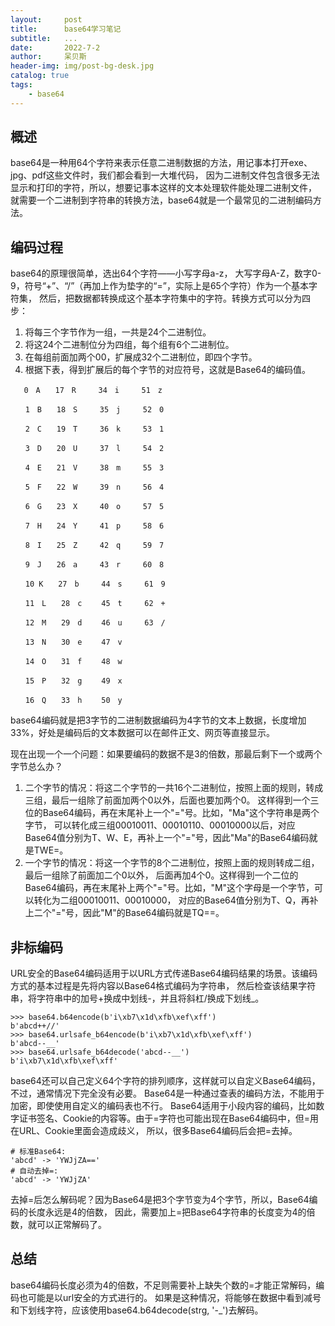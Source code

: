 ```yaml
---
layout:     post
title:      base64学习笔记
subtitle:   ...
date:       2022-7-2
author:     呆贝斯
header-img: img/post-bg-desk.jpg
catalog: true
tags:
    - base64
---
```

## 概述
base64是一种用64个字符来表示任意二进制数据的方法，用记事本打开exe、jpg、pdf这些文件时，我们都会看到一大堆代码，
因为二进制文件包含很多无法显示和打印的字符，所以，想要记事本这样的文本处理软件能处理二进制文件，
就需要一个二进制到字符串的转换方法，base64就是一个最常见的二进制编码方法。

## 编码过程
base64的原理很简单，选出64个字符——小写字母a-z，
大写字母A-Z，数字0-9，符号“+”、“/”（再加上作为垫字的“=”，实际上是65个字符）作为一个基本字符集，
然后，把数据都转换成这个基本字符集中的字符。转换方式可以分为四步：
1. 将每三个字节作为一组，一共是24个二进制位。
2. 将这24个二进制位分为四组，每个组有6个二进制位。
3. 在每组前面加两个00，扩展成32个二进制位，即四个字节。
4. 根据下表，得到扩展后的每个字节的对应符号，这就是Base64的编码值。

```
   0　A　　17　R　　　34　i　　　51　z

　　1　B　　18　S　　　35　j　　　52　0

　　2　C　　19　T　　　36　k　　　53　1

　　3　D　　20　U　　　37　l　　　54　2

　　4　E　　21　V　　　38　m　　　55　3

　　5　F　　22　W　　　39　n　　　56　4

　　6　G　　23　X　　　40　o　　　57　5

　　7　H　　24　Y　　　41　p　　　58　6

　　8　I　　25　Z　　　42　q　　　59　7

　　9　J　　26　a　　　43　r　　　60　8

　　10 K　　27　b　　　44　s　　　61　9

　　11　L　　28　c　　 45　t　　　62　+

　　12　M　　29　d　　 46　u　　　63　/

　　13　N　　30　e　　 47　v

　　14　O　　31　f　　 48　w　　　

　　15　P　　32　g　　 49　x

　　16　Q　　33　h　　 50　y
```

base64编码就是把3字节的二进制数据编码为4字节的文本上数据，长度增加33%，好处是编码后的文本数据可以在邮件正文、网页等直接显示。

现在出现一个一个问题：如果要编码的数据不是3的倍数，那最后剩下一个或两个字节总么办？
1. 二个字节的情况：将这二个字节的一共16个二进制位，按照上面的规则，转成三组，最后一组除了前面加两个0以外，后面也要加两个0。
这样得到一个三位的Base64编码，再在末尾补上一个"="号。比如，"Ma"这个字符串是两个字节，
可以转化成三组00010011、00010110、00010000以后，对应Base64值分别为T、W、E，再补上一个"="号，因此"Ma"的Base64编码就是TWE=。
2. 一个字节的情况：将这一个字节的8个二进制位，按照上面的规则转成二组，最后一组除了前面加二个0以外，
后面再加4个0。这样得到一个二位的Base64编码，再在末尾补上两个"="号。比如，"M"这个字母是一个字节，可以转化为二组00010011、00010000，
对应的Base64值分别为T、Q，再补上二个"="号，因此"M"的Base64编码就是TQ==。

## 非标编码
URL安全的Base64编码适用于以URL方式传递Base64编码结果的场景。该编码方式的基本过程是先将内容以Base64格式编码为字符串，
然后检查该结果字符串，将字符串中的加号+换成中划线-，并且将斜杠/换成下划线_。 
```
>>> base64.b64encode(b'i\xb7\x1d\xfb\xef\xff')
b'abcd++//'
>>> base64.urlsafe_b64encode(b'i\xb7\x1d\xfb\xef\xff')
b'abcd--__'
>>> base64.urlsafe_b64decode('abcd--__')
b'i\xb7\x1d\xfb\xef\xff'
```
base64还可以自己定义64个字符的排列顺序，这样就可以自定义Base64编码，不过，通常情况下完全没有必要。
Base64是一种通过查表的编码方法，不能用于加密，即使使用自定义的编码表也不行。
Base64适用于小段内容的编码，比如数字证书签名、Cookie的内容等。由于=字符也可能出现在Base64编码中，但=用在URL、Cookie里面会造成歧义，
所以，很多Base64编码后会把=去掉。
```
# 标准Base64:
'abcd' -> 'YWJjZA=='
# 自动去掉=:
'abcd' -> 'YWJjZA'
```
去掉=后怎么解码呢？因为Base64是把3个字节变为4个字节，所以，Base64编码的长度永远是4的倍数，
因此，需要加上=把Base64字符串的长度变为4的倍数，就可以正常解码了。

## 总结
base64编码长度必须为4的倍数，不足则需要补上缺失个数的=才能正常解码，编码也可能是以url安全的方式进行的。
如果是这种情况，将能够在数据中看到减号和下划线字符，应该使用base64.b64decode(strg, '-_')去解码。
